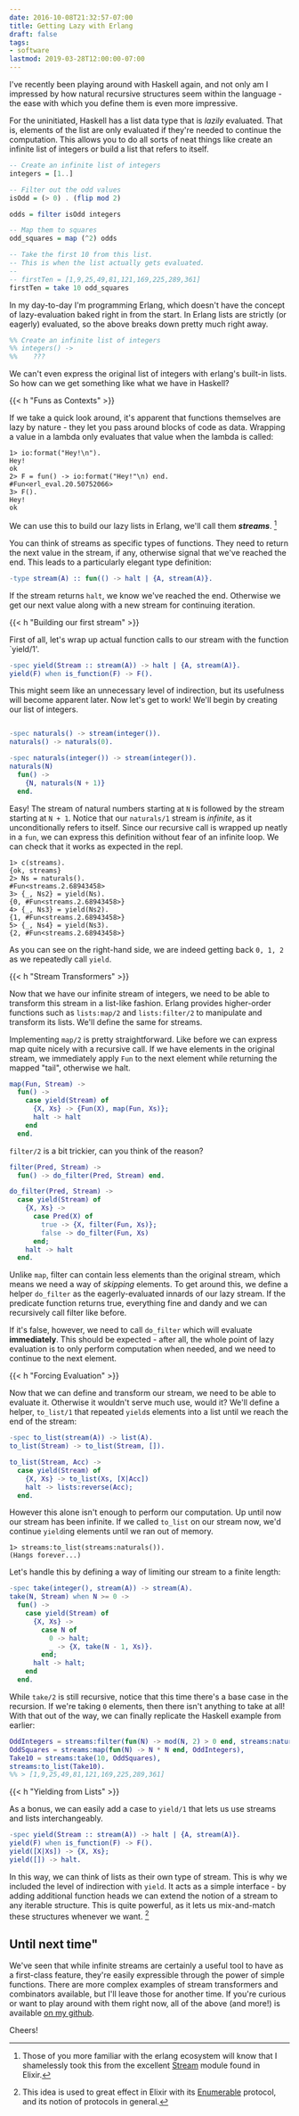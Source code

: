 ```yaml
---
date: 2016-10-08T21:32:57-07:00
title: Getting Lazy with Erlang
draft: false
tags:
- software
lastmod: 2019-03-28T12:00:00-07:00
---
```


I've recently been playing around with Haskell again, and not only am I impressed by how natural recursive structures seem within the language - the ease with which you define them is even more impressive.

For the uninitiated, Haskell has a list data type that is _lazily_ evaluated. That is, elements of the list are only evaluated if they're needed to continue the computation. This allows you to do all sorts of neat things like create an infinite list of integers or build a list that refers to itself.

```haskell
-- Create an infinite list of integers
integers = [1..]

-- Filter out the odd values
isOdd = (> 0) . (flip mod 2)

odds = filter isOdd integers

-- Map them to squares
odd_squares = map (^2) odds

-- Take the first 10 from this list.
-- This is when the list actually gets evaluated.
--
-- firstTen = [1,9,25,49,81,121,169,225,289,361]
firstTen = take 10 odd_squares
```

In my day-to-day I'm programming Erlang, which doesn't have the concept of lazy-evaluation baked right in from the start. In Erlang lists are strictly (or eagerly) evaluated, so the above breaks down pretty much right away.

```erlang
%% Create an infinite list of integers
%% integers() ->
%%    ???
```

We can't even express the original list of integers with erlang's built-in lists. So how can we
get something like what we have in Haskell?

{{< h "Funs as Contexts" >}}

If we take a quick look around, it's apparent that functions themselves are lazy by nature - they let you pass around blocks of code as data. Wrapping a value in a lambda only evaluates that value when the lambda is called:

```plain
1> io:format("Hey!\n").
Hey!
ok
2> F = fun() -> io:format("Hey!"\n) end.
#Fun<erl_eval.20.50752066>
3> F().
Hey!
ok
```

We can use this to build our lazy lists in Erlang, we'll call them __*streams*__. [^streams]

You can think of streams as specific types of functions. They need to return the next value in the stream, if any, otherwise signal that we've reached the end. This leads to a particularly elegant type definition:

```erlang
-type stream(A) :: fun(() -> halt | {A, stream(A)}.
```

If the stream returns `halt`, we know we've reached the end. Otherwise we get our next value along with a new stream for continuing iteration.

{{< h "Building our first stream" >}}

First of all, let's wrap up actual function calls to our stream with the function `yield/1'.

```erlang
-spec yield(Stream :: stream(A)) -> halt | {A, stream(A)}.
yield(F) when is_function(F) -> F().
```

This might seem like an unnecessary level of indirection, but its usefulness will become apparent later. Now let's get to work! We'll begin by creating our list of integers.

```erlang

-spec naturals() -> stream(integer()).
naturals() -> naturals(0).

-spec naturals(integer()) -> stream(integer()).
naturals(N)
  fun() ->
    {N, naturals(N + 1)}
  end.
```

Easy! The stream of natural numbers starting at `N` is followed by the stream starting at `N + 1`. Notice that our `naturals/1` stream is _infinite_, as it unconditionally refers to itself. Since our recursive call is wrapped up neatly in a `fun`, we can express this definition without fear of an infinite loop. We can check that it works as expected in the repl.

```plain
1> c(streams).
{ok, streams}
2> Ns = naturals().
#Fun<streams.2.68943458>
3> {_, Ns2} = yield(Ns).
{0, #Fun<streams.2.68943458>}
4> {_, Ns3} = yield(Ns2).
{1, #Fun<streams.2.68943458>}
5> {_, Ns4} = yield(Ns3).
{2, #Fun<streams.2.68943458>}
```

As you can see on the right-hand side, we are indeed getting back `0, 1, 2` as we repeatedly call `yield`.

{{< h "Stream Transformers" >}}

Now that we have our infinite stream of integers, we need to be able to transform this stream in a list-like fashion. Erlang provides higher-order functions such as `lists:map/2` and `lists:filter/2` to manipulate and transform its lists. We'll define the same for streams.

Implementing `map/2` is pretty straightforward. Like before we can express map quite nicely with a recursive call. If we have elements in the original stream, we immediately apply `Fun` to the next element while returning the mapped "tail", otherwise we halt.

```erlang
map(Fun, Stream) ->
  fun() ->
    case yield(Stream) of
      {X, Xs} -> {Fun(X), map(Fun, Xs)};
      halt -> halt
    end
  end.
```

`filter/2` is a bit trickier, can you think of the reason?

```erlang
filter(Pred, Stream) ->
  fun() -> do_filter(Pred, Stream) end.

do_filter(Pred, Stream) ->
  case yield(Stream) of
    {X, Xs} ->
      case Pred(X) of
        true -> {X, filter(Fun, Xs)};
        false -> do_filter(Fun, Xs)
      end;
    halt -> halt
  end.
```

Unlike `map`, filter can contain less elements than the original stream, which means we need a way of _skipping_ elements. To get around this, we define a helper `do_filter` as the eagerly-evaluated innards of our lazy stream. If the predicate function returns true, everything fine and dandy and we can recursively call filter like before.

If it's false, however, we need to call `do_filter` which will evaluate __immediately__. This should be expected - after all, the whole point of lazy evaluation is to only perform computation when needed, and we need to continue to the next element.

{{< h "Forcing Evaluation" >}}

Now that we can define and transform our stream, we need to be able to evaluate it. Otherwise it wouldn't serve much use, would it? We'll define a helper, `to_list/1` that repeated `yield`s elements into a list until we reach the end of the stream:

```erlang
-spec to_list(stream(A)) -> list(A).
to_list(Stream) -> to_list(Stream, []).

to_list(Stream, Acc) ->
  case yield(Stream) of
    {X, Xs} -> to_list(Xs, [X|Acc])
    halt -> lists:reverse(Acc);
  end.
```

However this alone isn't enough to perform our computation. Up until now our stream has been infinite. If we called `to_list` on our stream now, we'd continue `yield`ing elements until we ran out of memory.

```plain
1> streams:to_list(streams:naturals()).
(Hangs forever...)
```

Let's handle this by defining a way of limiting our stream to a finite length:

```erlang
-spec take(integer(), stream(A)) -> stream(A).
take(N, Stream) when N >= 0 ->
  fun() ->
    case yield(Stream) of
      {X, Xs} ->
        case N of
          0 -> halt;
          _ -> {X, take(N - 1, Xs)}.
        end;
      halt -> halt;
    end
  end.
```

While `take/2` is still recursive, notice that this time there's a base case in the recursion. If we're taking `0` elements, then there isn't anything to take at all! With that out of the way, we can finally replicate the Haskell example from earlier:

```erlang
OddIntegers = streams:filter(fun(N) -> mod(N, 2) > 0 end, streams:naturals()),
OddSquares = streams:map(fun(N) -> N * N end, OddIntegers),
Take10 = streams:take(10, OddSquares),
streams:to_list(Take10).
%% > [1,9,25,49,81,121,169,225,289,361]
```

{{< h "Yielding from Lists" >}}

As a bonus, we can easily add a case to `yield/1` that lets us use streams and lists interchangeably.

```erlang
-spec yield(Stream :: stream(A)) -> halt | {A, stream(A)}.
yield(F) when is_function(F) -> F().
yield([X|Xs]) -> {X, Xs};
yield([]) -> halt.
```

In this way, we can think of lists as their own type of stream. This is why we included the level of indirection with `yield`. It acts as a simple interface - by adding additional function heads we can extend the notion of a stream to any iterable structure. This is quite powerful, as it lets us mix-and-match these structures whenever we want. [^enumerable]

## Until next time"

We've seen that while infinite streams are certainly a useful tool to have as a first-class feature, they're easily expressible through the power of simple functions. There are more complex examples of stream transformers and combinators available, but I'll leave those for another time. If you're curious or want to play around with them right now, all of the above (and more!) is available [on my github](https://github.com/cwbriones/streams).

Cheers!

[^streams]: Those of you more familiar with the erlang ecosystem will know that I shamelessly took this from the excellent [Stream](http://elixir-lang.org/docs/stable/elixir/Stream.html) module found in Elixir.

[^enumerable]: This idea is used to great effect in Elixir with its [Enumerable](http://elixir-lang.org/docs/stable/elixir/Enumerable.html) protocol, and its notion of protocols in general.
